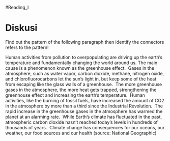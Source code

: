#Reading_I

# Diskusi
Find out the pattern of the following paragraph then identify the connectors refers to the pattern!

Human activities from pollution to overpopulating are driving up the earth’s temperature and fundamentally changing the world around us. The main cause is a phenomenon known as the greenhouse effect.  Gases in the atmosphere, such as water vapor, carbon dioxide, methane, nitrogen oxide, and chlorofluorocarbons let the sun’s light in, but keep some of the heat from escaping like the glass walls of a greenhouse.  The more greenhouse gases in the atmosphere, the more heat gets trapped, strengthening the greenhouse effect and increasing the earth’s temperature.  Human activities, like the burning of fossil fuels, have increased the amount of CO2 in the atmosphere by more than a third since the Industrial Revolution.  The rapid increase in the greenhouse gases in the atmosphere has warmed the planet at an alarming rate.  While Earth’s climate has fluctuated in the past, atmospheric carbon dioxide hasn’t reached today’s levels in hundreds of thousands of years.  Climate change has consequences for our oceans, our weather, our food sources and our health (source: National Geographic)